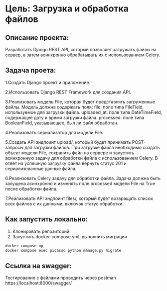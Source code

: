 # Цель: Загрузка и обработка файлов

## Описание проекта:
Разработать Django REST API, который позволяет загружать файлы на сервер, а затем асинхронно обрабатывать их с использованием Celery.

## Задача проета:
1.Создать Django проект и приложение.

2.Использовать Django REST Framework для создания API.

3.Реализовать модель File, которая будет представлять загруженные файлы. Модель должна содержать поля:
file: поле типа FileField, используемое для загрузки файла.
uploaded_at: поле типа DateTimeField, содержащее дату и время загрузки файла.
processed: поле типа BooleanField, указывающее, был ли файл обработан.

4.Реализовать сериализатор для модели File.

5.Создать API эндпоинт upload/, который будет принимать POST-запросы для загрузки файлов. При загрузке файла необходимо создать объект модели File, сохранить файл на сервере и запустить асинхронную задачу для обработки файла с использованием Celery. В ответ на успешную загрузку файла вернуть статус 201 и сериализованные данные файла.

6.Реализовать Celery задачу для обработки файла. Задача должна быть запущена асинхронно и изменять поле processed модели File на True после обработки файла.

7.Реализовать API эндпоинт files/, который будет возвращать список всех файлов с их данными, включая статус обработки.

## Как запустить локально:

1. Клонировать репозиторий:
3. Запустить docker-compose.yml, выполнить миграции

```bash
docker compose up
docker compose exec picasso python manage.py migrate
```


## Cсылка на swagger:
Тестирование с файлами проводить через postman
https://localhost:8000/swagger/
